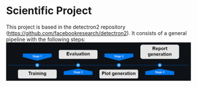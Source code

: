 # Scientific Project

This project is based in the detectron2 repository (https://github.com/facebookresearch/detectron2). It consists of a general pipeline with the following steps:
![](/docs/pipeline.png)
